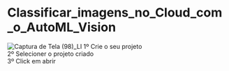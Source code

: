 # Classificar_imagens_no_Cloud_com_o_AutoML_Vision
![Captura de Tela (98)_LI](https://user-images.githubusercontent.com/49367122/77254327-2522d280-6c3f-11ea-9cd2-389735b2abb3.jpg)
1º Crie o seu projeto <br>
2º Selecioner o projeto criado <br>
3º Click em abrir
